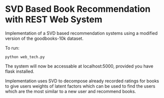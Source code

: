 # SVD Based Book Recommendation with REST Web System
Implementation of a SVD based recommendation systems using a modified version of the goodbooks-10k dataset.

To run:
```
python web_tech.py
```
The system will now be accessable at localhost:5000, provided you have flask installed.

Implementation uses SVD to decompose already recorded ratings for books to give users weights of latent factors 
which can be used to find the users which are the most similar to a new user and recommend books.
